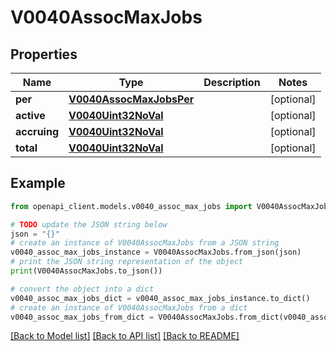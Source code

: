 # V0040AssocMaxJobs


## Properties

Name | Type | Description | Notes
------------ | ------------- | ------------- | -------------
**per** | [**V0040AssocMaxJobsPer**](V0040AssocMaxJobsPer.md) |  | [optional] 
**active** | [**V0040Uint32NoVal**](V0040Uint32NoVal.md) |  | [optional] 
**accruing** | [**V0040Uint32NoVal**](V0040Uint32NoVal.md) |  | [optional] 
**total** | [**V0040Uint32NoVal**](V0040Uint32NoVal.md) |  | [optional] 

## Example

```python
from openapi_client.models.v0040_assoc_max_jobs import V0040AssocMaxJobs

# TODO update the JSON string below
json = "{}"
# create an instance of V0040AssocMaxJobs from a JSON string
v0040_assoc_max_jobs_instance = V0040AssocMaxJobs.from_json(json)
# print the JSON string representation of the object
print(V0040AssocMaxJobs.to_json())

# convert the object into a dict
v0040_assoc_max_jobs_dict = v0040_assoc_max_jobs_instance.to_dict()
# create an instance of V0040AssocMaxJobs from a dict
v0040_assoc_max_jobs_from_dict = V0040AssocMaxJobs.from_dict(v0040_assoc_max_jobs_dict)
```
[[Back to Model list]](../README.md#documentation-for-models) [[Back to API list]](../README.md#documentation-for-api-endpoints) [[Back to README]](../README.md)


